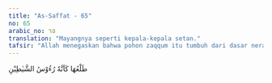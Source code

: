 ```yaml
---
title: "As-Saffat - 65"
no: 65
arabic_no: ٦٥
translation: "Mayangnya seperti kepala-kepala setan."
tafsir: "Allah menegaskan bahwa pohon zaqqum itu tumbuh dari dasar neraka yang menyala-nyala. Dahan-dahannya menjulang tinggi, setinggi nyala api neraka. Pohon itu tumbuh dari dalam api dan dari api pula dia dijadikan. Bayangannya seperti kepala setan, sangat buruk dan menjijikkan. Orang Arab dalam menggambarkan sesuatu yang sangat buruk dan menjijikkan mengumpamakannya dengan setan, misalnya seperti kepala setan. Akan tetapi, sebenarnya wujud setan itu tidak ada yang mengetahui.\n\nHanya saja khayalan manusia menggambarkannya sangat buruk. Sebaliknya dalam menggambarkan sesuatu yang indah, mereka mengumpamakannya dengan malaikat. Karena itu Tuhan mempergunakan kata malaikat dalam menggambarkan ketampanan Yusuf dalam firman-Nya:\n\n¦Ini bukanlah manusia. Ini benar-benar malaikat yang mulia. (Yusuf/12: 13)"
---
```


طَلْعُهَا كَاَنَّهٗ رُءُوْسُ الشَّيٰطِيْنِ
